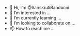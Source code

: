 - 👋 Hi, I’m @SanskrutiBandooni
- 👀 I’m interested in ...
- 🌱 I’m currently learning ...
- 💞️ I’m looking to collaborate on ...
- 📫 How to reach me ...

<!---
SanskrutiBandooni/SanskrutiBandooni is a ✨ special ✨ repository because its `README.md` (this file) appears on your GitHub profile.
You can click the Preview link to take a look at your changes.
--->
